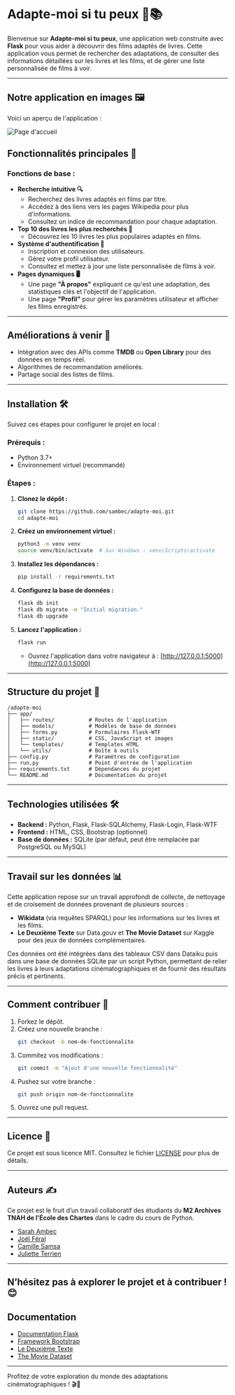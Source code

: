 # Adapte-moi si tu peux 🎥📚

Bienvenue sur **Adapte-moi si tu peux**, une application web construite avec **Flask** pour vous aider à découvrir des films adaptés de livres. Cette application vous permet de rechercher des adaptations, de consulter des informations détaillées sur les livres et les films, et de gérer une liste personnalisée de films à voir.

---

## Notre application en images 🖼️  
Voici un aperçu de l'application :  

![Page d'accueil](../adapte-moi/app/statics/screenshots/home.png)  
<!-- ![Page de recherche](static/screenshots/search.png)   -->


## Fonctionnalités principales 🚀

### Fonctions de base :
- **Recherche intuitive 🔍**
  - Recherchez des livres adaptés en films par titre.
  - Accédez à des liens vers les pages Wikipedia pour plus d'informations.
  - Consultez un indice de recommandation pour chaque adaptation.
- **Top 10 des livres les plus recherchés 📖**
  - Découvrez les 10 livres les plus populaires adaptés en films.
- **Système d'authentification 🔐**
  - Inscription et connexion des utilisateurs.
  - Gérez votre profil utilisateur.
  - Consultez et mettez à jour une liste personnalisée de films à voir.
- **Pages dynamiques 🖥️**
  - Une page **"À propos"** expliquant ce qu'est une adaptation, des statistiques clés et l'objectif de l'application.
  - Une page **"Profil"** pour gérer les paramètres utilisateur et afficher les films enregistrés.

---

## Améliorations à venir 🌟

- Intégration avec des APIs comme **TMDB** ou **Open Library** pour des données en temps réel.
- Algorithmes de recommandation améliorés.
- Partage social des listes de films.

---

## Installation 🛠️

Suivez ces étapes pour configurer le projet en local :

### Prérequis :
- Python 3.7+
- Environnement virtuel (recommandé)

### Étapes :
1. **Clonez le dépôt :**
   ```bash
   git clone https://github.com/sambec/adapte-moi.git
   cd adapte-moi
   ```
2. **Créez un environnement virtuel :**
   ```bash
   python3 -m venv venv
   source venv/bin/activate  # Sur Windows : venv\Scripts\activate
   ```
3. **Installez les dépendances :**
   ```bash
   pip install -r requirements.txt
   ```
4. **Configurez la base de données :**
   ```bash
   flask db init
   flask db migrate -m "Initial migration."
   flask db upgrade
   ```
5. **Lancez l'application :**
   ```bash
   flask run
   ```
   - Ouvrez l'application dans votre navigateur à : [http://127.0.0.1:5000](http://127.0.0.1:5000)

---

## Structure du projet 📂

```
/adapte-moi
├── app/
│   ├── routes/           # Routes de l'application
│   ├── models/           # Modèles de base de données
│   ├── forms.py          # Formulaires Flask-WTF
│   ├── static/           # CSS, JavaScript et images
│   └── templates/        # Templates HTML
│   └── utils/            # Boîte à outils
├── config.py             # Paramètres de configuration
├── run.py                # Point d'entrée de l'application
├── requirements.txt      # Dépendances du projet
└── README.md             # Documentation du projet
```

---

## Technologies utilisées 🛠️

- **Backend :** Python, Flask, Flask-SQLAlchemy, Flask-Login, Flask-WTF
- **Frontend :** HTML, CSS, Bootstrap (optionnel)
- **Base de données :** SQLite (par défaut, peut être remplacée par PostgreSQL ou MySQL)

---

## Travail sur les données 📊

Cette application repose sur un travail approfondi de collecte, de nettoyage et de croisement de données provenant de plusieurs sources :
- **Wikidata** (via requêtes SPARQL) pour les informations sur les livres et les films.
- **Le Deuxième Texte** sur Data.gouv et **The  Movie Dataset** sur Kaggle pour des jeux de données complémentaires.

Ces données ont été intégrées dans des tableaux CSV dans Dataiku puis dans une base de données SQLite par un script Python, permettant de relier les livres à leurs adaptations cinématographiques et de fournir des résultats précis et pertinents.

---

## Comment contribuer 🤝

1. Forkez le dépôt.
2. Créez une nouvelle branche :
   ```bash
   git checkout -b nom-de-fonctionnalite
   ```
3. Commitez vos modifications :
   ```bash
   git commit -m "Ajout d'une nouvelle fonctionnalité"
   ```
4. Pushez sur votre branche :
   ```bash
   git push origin nom-de-fonctionnalite
   ```
5. Ouvrez une pull request.

---

## Licence 📜

Ce projet est sous licence MIT. Consultez le fichier [LICENSE](LICENSE) pour plus de détails.

---

## Auteurs ✍️

Ce projet est le fruit d’un travail collaboratif des étudiants du **M2 Archives TNAH de l'École des Chartes** dans le cadre du cours de Python.

- [Sarah Ambec](https://github.com/sambec)
- [Joël Féral](https://github.com/desireesdata)
- [Camille Samsa](https://github.com/camillesamsa)
- [Juliette Terrien](https://github.com/julietteterrien)

---

N’hésitez pas à explorer le projet et à contribuer ! 😊
---

## Documentation 

- [Documentation Flask](https://flask.palletsprojects.com/)
- [Framework Bootstrap](https://getbootstrap.com/)
- [Le Deuxième Texte](https://www.data.gouv.fr/fr/datasets/auteurs-et-autrices-dans-les-programmes-denseignement-ou-de-concours-de-lettres/)
- [The Movie Dataset](https://www.kaggle.com/datasets/rounakbanik/the-movies-dataset)

---

Profitez de votre exploration du monde des adaptations cinématographiques ! 🎬📖
